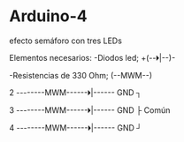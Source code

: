 # Arduino-4
efecto semáforo con tres LEDs

Elementos necesarios:
-Diodos led; +(--🞂|--)-

-Resistencias de 330 Ohm; (--MWM--)

2 --------MWM------🞂|------ GND   ┐

3 --------MWM------🞂|------ GND   ├ Común

4 --------MWM------🞂|------ GND   ┘

